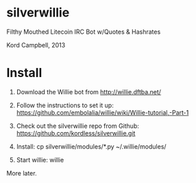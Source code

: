 silverwillie
============

Filthy Mouthed Litecoin IRC Bot w/Quotes &amp; Hashrates

Kord Campbell, 2013

Install
=======
1. Download the Willie bot from http://willie.dftba.net/

2. Follow the instructions to set it up: https://github.com/embolalia/willie/wiki/Willie-tutorial,-Part-1

3. Check out the silverwillie repo from Github: https://github.com/kordless/silverwillie.git 

4. Install: cp silverwillie/modules/*.py ~/.willie/modules/

5. Start willie: willie

More later.
